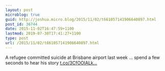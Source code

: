 ```yaml
---
layout: post
microblog: true
guid: http://joshua.micro.blog/2015/11/02/t661057141906640897.html
post_id: 36744
date: 2015-11-02T16:47:59+1100
lastmod: 2019-07-30T17:41:27+1100
type: post
url: /2015/11/02/t661057141906640897.html
---
```

A refugee committed suicide at Brisbane airport last week … spend a few seconds to hear his story [t.co/3CfOOlALk...](https://t.co/3CfOOlALkh)
